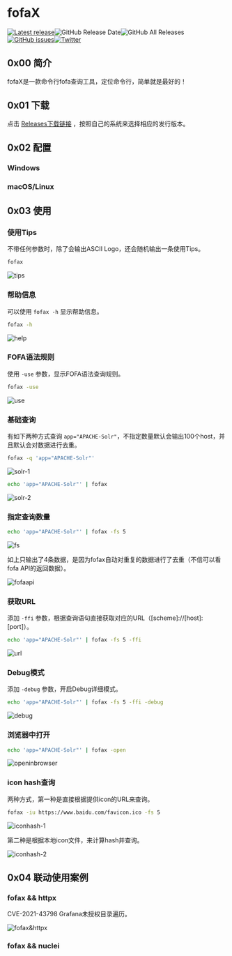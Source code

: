 # fofaX

[![Latest release](https://img.shields.io/github/v/release/xiecat/fofax)](https://github.com/xiecat/fofax/releases/latest)![GitHub Release Date](https://img.shields.io/github/release-date/xiecat/fofax)![GitHub All Releases](https://img.shields.io/github/downloads/xiecat/fofax/total)[![GitHub issues](https://img.shields.io/github/issues/xiecat/fofax)](https://github.com/xiecat/fofax/issues)[![Twitter](https://img.shields.io/twitter/follow/_0xf4n9x_?style=social)](https://twitter.com/_0xf4n9x_)

## 0x00 简介

fofaX是一款命令行fofa查询工具，定位命令行，简单就是最好的！

## 0x01 下载

点击 [Releases下载链接](https://github.com/xiecat/fofax/releases) ，按照自己的系统来选择相应的发行版本。

## 0x02 配置

### Windows



### macOS/Linux





## 0x03 使用

### 使用Tips

不带任何参数时，除了会输出ASCII Logo，还会随机输出一条使用Tips。

```bash
fofax
```

![tips](./docs/images/tips.png)



### 帮助信息

可以使用 `fofax -h` 显示帮助信息。

```bash
fofax -h
```

![help](./docs/images/help.png)

### FOFA语法规则

使用 `-use` 参数，显示FOFA语法查询规则。

```bash
fofax -use
```

![use](./docs/images/use.png)

### 基础查询

有如下两种方式查询 `app="APACHE-Solr"`，不指定数量默认会输出100个host，并且默认会对数据进行去重。

```bash
fofax -q 'app="APACHE-Solr"'
```

![solr-1](./docs/images/solr-1.png)

```bash
echo 'app="APACHE-Solr"' | fofax
```

![solr-2](./docs/images/solr-2.png)

### 指定查询数量

```bash
echo 'app="APACHE-Solr"' | fofax -fs 5
```

![fs](./docs/images/fs.png)

如上只输出了4条数据，是因为fofax自动对重复的数据进行了去重（不信可以看fofa API的返回数据）。

![fofaapi](./docs/images/fofaapi.png)

### 获取URL

添加 `-ffi` 参数，根据查询语句直接获取对应的URL（[scheme]://[host]:[port]）。

```bash
echo 'app="APACHE-Solr"' | fofax -fs 5 -ffi
```

![url](./docs/images/url.png)

### Debug模式

添加 `-debug` 参数，开启Debug详细模式。

```bash
echo 'app="APACHE-Solr"' | fofax -fs 5 -ffi -debug
```

![debug](./docs/images/debug.png)

### 浏览器中打开

```bash
echo 'app="APACHE-Solr"' | fofax -open
```

![openinbrowser](./docs/images/openinbrowser.gif)

### icon hash查询

两种方式，第一种是直接根据提供icon的URL来查询。

```bash
fofax -iu https://www.baidu.com/favicon.ico -fs 5
```

![iconhash-1](./docs/images/iconhash-1.png)

第二种是根据本地icon文件，来计算hash并查询。

![iconhash-2](./docs/images/iconhash-2.png)





## 0x04 联动使用案例

### fofax && httpx

CVE-2021-43798 Grafana未授权目录遍历。

![fofax&httpx](./docs/images/fofax&httpx.png)

### fofax && nuclei
